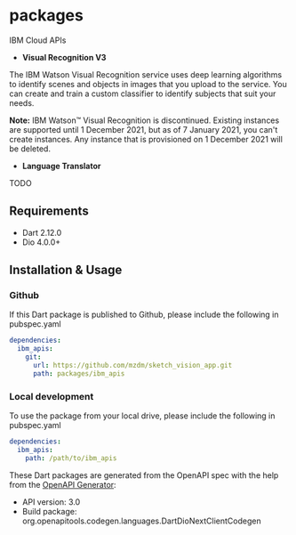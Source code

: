 # packages

IBM Cloud APIs

- **Visual Recognition V3**

The IBM Watson Visual Recognition service uses deep learning algorithms to identify scenes and objects in images that you upload to the service. You can create and train a custom classifier to identify subjects that suit your needs.

**Note:** IBM Watson&trade; Visual Recognition is discontinued. Existing instances are supported until 1 December 2021, but as of 7 January 2021, you can't create instances. Any instance that is provisioned on 1 December 2021 will be deleted.

- **Language Translator**

TODO

## Requirements

* Dart 2.12.0
* Dio 4.0.0+

## Installation & Usage

### Github
If this Dart package is published to Github, please include the following in pubspec.yaml
```yaml
dependencies:
  ibm_apis:
    git:
      url: https://github.com/mzdm/sketch_vision_app.git
      path: packages/ibm_apis
```

### Local development
To use the package from your local drive, please include the following in pubspec.yaml
```yaml
dependencies:
  ibm_apis:
    path: /path/to/ibm_apis
```

These Dart packages are generated from the OpenAPI spec with the help from the [OpenAPI Generator](https://openapi-generator.tech):

- API version: 3.0
- Build package: org.openapitools.codegen.languages.DartDioNextClientCodegen


